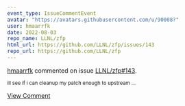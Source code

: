 ```yaml
---
event_type: IssueCommentEvent
avatar: "https://avatars.githubusercontent.com/u/90008?"
user: hmaarrfk
date: 2022-08-03
repo_name: LLNL/zfp
html_url: https://github.com/LLNL/zfp/issues/143
repo_url: https://github.com/LLNL/zfp
---
```


<a href='https://github.com/hmaarrfk' target='_blank'>hmaarrfk</a> commented on issue <a href='https://github.com/LLNL/zfp/issues/143' target='_blank'>LLNL/zfp#143</a>.

<small>ill see if i can cleanup my patch enough to upstream ...</small>

<a href='https://github.com/LLNL/zfp/issues/143' target='_blank'>View Comment</a>